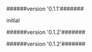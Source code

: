 
######version  '0.1.1'#######

initial



######version  '0.1.2'#######





######version  '0.1.2'#######




